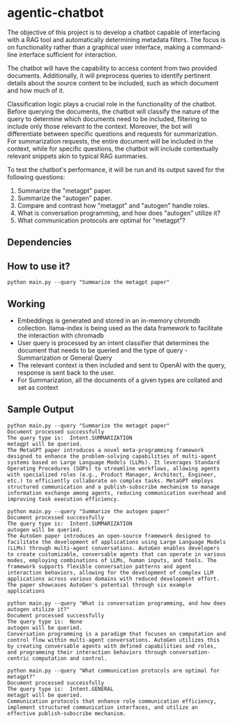 # agentic-chatbot
The objective of this project is to develop a chatbot capable of interfacing with a RAG tool and automatically determining metadata filters. The focus is on functionality rather than a graphical user interface, making a command-line interface sufficient for interaction.

The chatbot will have the capability to access content from two provided documents. Additionally, it will preprocess queries to identify pertinent details about the source content to be included, such as which document and how much of it.

Classification logic plays a crucial role in the functionality of the chatbot. Before querying the documents, the chatbot will classify the nature of the query to determine which documents need to be included, filtering to include only those relevant to the context. Moreover, the bot will differentiate between specific questions and requests for summarization. For summarization requests, the entire document will be included in the context, while for specific questions, the chatbot will include contextually relevant snippets akin to typical RAG summaries.

To test the chatbot's performance, it will be run and its output saved for the following questions:
1. Summarize the "metagpt" paper.
2. Summarize the "autogen" paper.
3. Compare and contrast how "metagpt" and "autogen" handle roles.
4. What is conversation programming, and how does "autogen" utilize it?
5. What communication protocols are optimal for "metagpt"?


## Dependencies

## How to use it?
```python main.py --query "Summarize the metagpt paper"```

## Working
- Embeddings is generated and stored in an in-memory chromdb collection. llama-index is being used as the data framework to facilitate the interaction with chromadb
- User query is processed by an intent classifier that determines the document that needs to be queried and the type of query - Summarization or General Query
- The relevant context is then included and sent to OpenAI with the query, response is sent back to the user.
- For Summarization, all the documents of a given types are collated and set as context

## Sample Output
```
python main.py --query "Summarize the metagpt paper"                        
Document processed successfully
The query type is:  Intent.SUMMARIZATION
metagpt will be queried.
The MetaGPT paper introduces a novel meta-programming framework designed to enhance the problem-solving capabilities of multi-agent systems based on Large Language Models (LLMs). It leverages Standard Operating Procedures (SOPs) to streamline workflows, allowing agents with specialized roles (e.g., Product Manager, Architect, Engineer, etc.) to efficiently collaborate on complex tasks. MetaGPT employs structured communication and a publish-subscribe mechanism to manage information exchange among agents, reducing communication overhead and improving task execution efficiency.
```

```
python main.py --query "Summarize the autogen paper" 
Document processed successfully
The query type is:  Intent.SUMMARIZATION
autogen will be queried.
The AutoGen paper introduces an open-source framework designed to facilitate the development of applications using Large Language Models (LLMs) through multi-agent conversations. AutoGen enables developers to create customizable, conversable agents that can operate in various modes, employing combinations of LLMs, human inputs, and tools. The framework supports flexible conversation patterns and agent interaction behaviors, allowing for the development of complex LLM applications across various domains with reduced development effort. The paper showcases AutoGen's potential through six example applications
```

```
python main.py --query "What is conversation programming, and how does autogen utilize it?"   
Document processed successfully
The query type is:  None
autogen will be queried.
Conversation programming is a paradigm that focuses on computation and control flow within multi-agent conversations. AutoGen utilizes this by creating conversable agents with defined capabilities and roles, and programming their interaction behaviors through conversation-centric computation and control.
```

```
python main.py --query "What communication protocols are optimal for metagpt?"          
Document processed successfully
The query type is:  Intent.GENERAL
metagpt will be queried.
Communication protocols that enhance role communication efficiency, implement structured communication interfaces, and utilize an effective publish-subscribe mechanism.
```